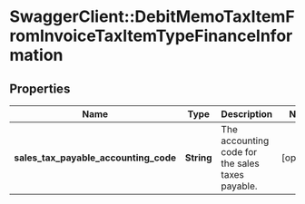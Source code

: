 # SwaggerClient::DebitMemoTaxItemFromInvoiceTaxItemTypeFinanceInformation

## Properties
Name | Type | Description | Notes
------------ | ------------- | ------------- | -------------
**sales_tax_payable_accounting_code** | **String** | The accounting code for the sales taxes payable.  | [optional] 


